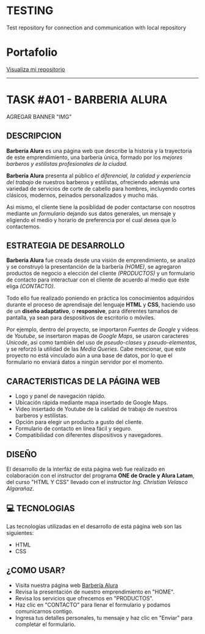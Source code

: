 # TESTING
Test repository for connection and communication with local repository

# Portafolio
[Visualiza mi repositorio](https://isteve31.github.io/testRepository/)

---
# TASK #A01 - BARBERIA ALURA

AGREGAR BANNER "IMG"

## DESCRIPCION

**Barbería Alura** es una página web que describe la historia y la trayectoria de este emprendimiento, una barbería única, formado por los *mejores barberos y estilistas profesionales de la ciudad*.
    
**Barbería Alura** presenta al público *el diferencial, la calidad y experiencia del trabajo* de nuestros barberos y estilistas, ofreciendo además una variedad de servicios de corte de cabello para hombres, incluyendo cortes clásicos, modernos, peinados personalizados y mucho más.
    
Asi mismo, el cliente tiene la posiblidad de poder contactarse con nosotros mediante un *formulario* dejando sus datos generales, un mensaje y eligiendo el medio y horario de preferencia por el cual desea que lo contactemos.

## ESTRATEGIA DE DESARROLLO

**Barbería Alura** fue creada desde una visión de emprendimiento, se analizó y se construyó la presentanción de la barbería *(HOME)*, se agregaron productos
de negocio a elección del cliente *(PRODUCTOS)* y un formulario de contacto para interactuar con el cliente de acuerdo al medio que éste eliga *(CONTACTO)*.

Todo ello fue realizado poniendo en práctica los conocimientos adquiridos durante el proceso de aprendisaje del lenguaje **HTML** y **CSS**, haciendo uso
de un **diseño adaptativo**, o **responsive**, para diferentes tamaños de pantalla, ya sean para despositivos de escritorio o móviles.

Por ejemplo, dentro del proyecto, se importaron *Fuentes de Google* y videos de *Youtube*, se insertaron mapas de *Google Maps*, se usaron caracteres *Unicode*, asi como también del uso de *pseudo-clases* y *pseudo-elementos*, y se reforzó la utilidad de las *Media Queries*.
Cabe mencionar, que este proyecto no está vinculado aún a una base de datos, por lo que el formulario no enviará datos a ningún servidor por el momento.

## CARACTERISTICAS DE LA PÁGINA WEB

- Logo y panel de navegación rápido.
- Ubicación rápida mediante mapa insertado de Google Maps.
- Video insertado de Youtube de la calidad de trabajo de nuestros barberos y estilistas.
- Opción para elegir un producto a gusto del cliente.
- Formulario de contacto en línea fácil y seguro.
- Compatibilidad con diferentes dispositivos y navegadores.

## DISEÑO

El desarrollo de la interfáz de esta página web fue realizado en colaboración con el instructor del programa **ONE de Oracle y Alura Latam**, del curso "HTML Y CSS" llevado con
el instructor *Ing. Christian Velasco Algarañaz*.

## :computer: TECNOLOGIAS

Las tecnologías utilizadas en el desarrollo de esta página web son las siguientes:

- HTML
- CSS

## ¿COMO USAR?

- Visita nuestra página web [Barbería Alura]()
- Revisa la presentación de nuestro emprendimiento en "HOME".
- Revisa los servicios que ofrecemos en "PRODUCTOS".
- Haz clic en "CONTACTO" para llenar el formulario y podamos comunicarnos contigo.
- Ingresa tus detalles personales, tu mensaje y haz clic en "Enviar" para completar el formulario.